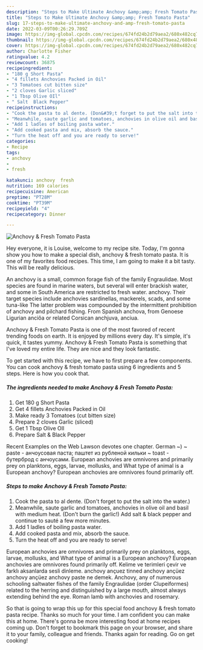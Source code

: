 ```yaml
---
description: "Steps to Make Ultimate Anchovy &amp;amp; Fresh Tomato Pasta"
title: "Steps to Make Ultimate Anchovy &amp;amp; Fresh Tomato Pasta"
slug: 17-steps-to-make-ultimate-anchovy-and-amp-fresh-tomato-pasta
date: 2022-03-09T00:26:29.709Z
image: https://img-global.cpcdn.com/recipes/674fd24b2d79aea2/680x482cq70/anchovy-fresh-tomato-pasta-recipe-main-photo.jpg
thumbnail: https://img-global.cpcdn.com/recipes/674fd24b2d79aea2/680x482cq70/anchovy-fresh-tomato-pasta-recipe-main-photo.jpg
cover: https://img-global.cpcdn.com/recipes/674fd24b2d79aea2/680x482cq70/anchovy-fresh-tomato-pasta-recipe-main-photo.jpg
author: Charlotte Fisher
ratingvalue: 4.2
reviewcount: 36875
recipeingredient:
- "180 g Short Pasta"
- "4 fillets Anchovies Packed in Oil"
- "3 Tomatoes cut bitten size"
- "2 cloves Garlic sliced"
- "1 Tbsp Olive OIl"
- " Salt  Black Pepper"
recipeinstructions:
- "Cook the pasta to al dente. (Don&#39;t forget to put the salt into the water.)"
- "Meanwhile, saute garlic and tomatoes, anchovies in olive oil and basil with medium heat. (Don&#39;t burn the garlic!) Add salt &amp; black pepper and continue to sauté a few more minutes."
- "Add 1 ladles of boiling pasta water."
- "Add cooked pasta and mix, absorb the sauce."
- "Turn the heat off and you are ready to serve!"
categories:
- Recipe
tags:
- anchovy
- 
- fresh

katakunci: anchovy  fresh 
nutrition: 169 calories
recipecuisine: American
preptime: "PT28M"
cooktime: "PT39M"
recipeyield: "4"
recipecategory: Dinner

---
```



![Anchovy &amp; Fresh Tomato Pasta](https://img-global.cpcdn.com/recipes/674fd24b2d79aea2/680x482cq70/anchovy-fresh-tomato-pasta-recipe-main-photo.jpg)

Hey everyone, it is Louise, welcome to my recipe site. Today, I'm gonna show you how to make a special dish, anchovy &amp; fresh tomato pasta. It is one of my favorites food recipes. This time, I am going to make it a bit tasty. This will be really delicious.

An anchovy is a small, common forage fish of the family Engraulidae. Most species are found in marine waters, but several will enter brackish water, and some in South America are restricted to fresh water. anchovy. Their target species include anchovies sardinellas, mackerels, scads, and some tuna-like The latter problem was compounded by the intermittent prohibition of anchovy and pilchard fishing. From Spanish anchova, from Genoese Ligurian anciôa or related Corsican anchjuva, anciua.

Anchovy &amp; Fresh Tomato Pasta is one of the most favored of recent trending foods on earth. It is enjoyed by millions every day. It's simple, it's quick, it tastes yummy. Anchovy &amp; Fresh Tomato Pasta is something that I've loved my entire life. They are nice and they look fantastic.


To get started with this recipe, we have to first prepare a few components. You can cook anchovy &amp; fresh tomato pasta using 6 ingredients and 5 steps. Here is how you cook that.

<!--inarticleads1-->

##### The ingredients needed to make Anchovy &amp; Fresh Tomato Pasta:

1. Get 180 g Short Pasta
1. Get 4 fillets Anchovies Packed in Oil
1. Make ready 3 Tomatoes (cut bitten size)
1. Prepare 2 cloves Garlic (sliced)
1. Get 1 Tbsp Olive OIl
1. Prepare  Salt &amp; Black Pepper


Recent Examples on the Web Lawson devotes one chapter. German ~) ~ paste - анчоусовая паста; паштет из рубленой кильки ~ toast - бутерброд с анчоусами. European anchovies are omnivores and primarily prey on planktons, eggs, larvae, mollusks, and What type of animal is a European anchovy? European anchovies are omnivores found primarily off. 

<!--inarticleads2-->

##### Steps to make Anchovy &amp; Fresh Tomato Pasta:

1. Cook the pasta to al dente. (Don&#39;t forget to put the salt into the water.)
1. Meanwhile, saute garlic and tomatoes, anchovies in olive oil and basil with medium heat. (Don&#39;t burn the garlic!) Add salt &amp; black pepper and continue to sauté a few more minutes.
1. Add 1 ladles of boiling pasta water.
1. Add cooked pasta and mix, absorb the sauce.
1. Turn the heat off and you are ready to serve!


European anchovies are omnivores and primarily prey on planktons, eggs, larvae, mollusks, and What type of animal is a European anchovy? European anchovies are omnivores found primarily off. Kelime ve terimleri çevir ve farklı aksanlarda sesli dinleme. anchovy ançuez tinned anchovy ançüez anchovy ançüez anchovy paste ne demek. Anchovy, any of numerous schooling saltwater fishes of the family Engraulidae (order Clupeiformes) related to the herring and distinguished by a large mouth, almost always extending behind the eye. Roman lamb with anchovies and rosemary. 

So that is going to wrap this up for this special food anchovy &amp; fresh tomato pasta recipe. Thanks so much for your time. I am confident you can make this at home. There's gonna be more interesting food at home recipes coming up. Don't forget to bookmark this page on your browser, and share it to your family, colleague and friends. Thanks again for reading. Go on get cooking!
